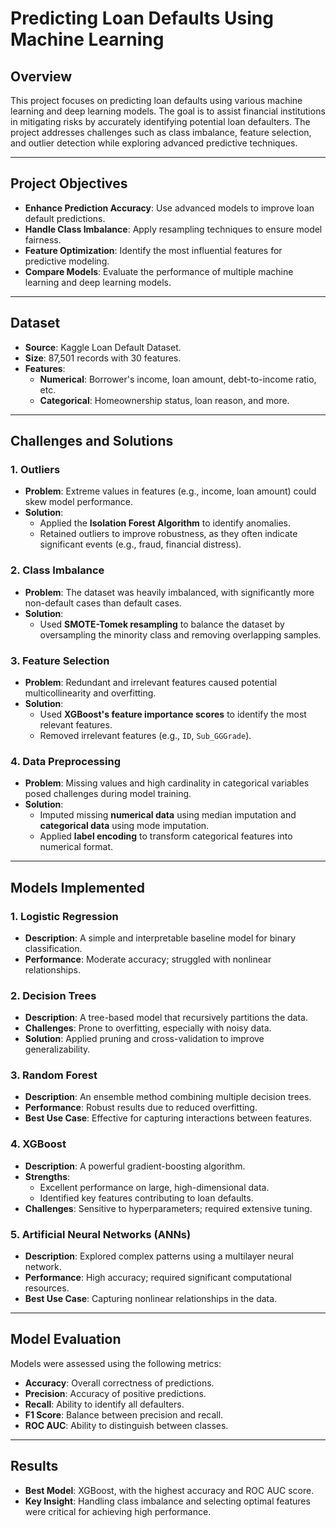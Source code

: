# Predicting Loan Defaults Using Machine Learning

## Overview
This project focuses on predicting loan defaults using various machine learning and deep learning models. The goal is to assist financial institutions in mitigating risks by accurately identifying potential loan defaulters. The project addresses challenges such as class imbalance, feature selection, and outlier detection while exploring advanced predictive techniques.

---

## Project Objectives
- **Enhance Prediction Accuracy**: Use advanced models to improve loan default predictions.
- **Handle Class Imbalance**: Apply resampling techniques to ensure model fairness.
- **Feature Optimization**: Identify the most influential features for predictive modeling.
- **Compare Models**: Evaluate the performance of multiple machine learning and deep learning models.

---

## Dataset
- **Source**: Kaggle Loan Default Dataset.
- **Size**: 87,501 records with 30 features.
- **Features**:
  - **Numerical**: Borrower's income, loan amount, debt-to-income ratio, etc.
  - **Categorical**: Homeownership status, loan reason, and more.

---

## Challenges and Solutions

### 1. Outliers
- **Problem**: Extreme values in features (e.g., income, loan amount) could skew model performance.
- **Solution**:
  - Applied the **Isolation Forest Algorithm** to identify anomalies.
  - Retained outliers to improve robustness, as they often indicate significant events (e.g., fraud, financial distress).

### 2. Class Imbalance
- **Problem**: The dataset was heavily imbalanced, with significantly more non-default cases than default cases.
- **Solution**:
  - Used **SMOTE-Tomek resampling** to balance the dataset by oversampling the minority class and removing overlapping samples.

### 3. Feature Selection
- **Problem**: Redundant and irrelevant features caused potential multicollinearity and overfitting.
- **Solution**:
  - Used **XGBoost's feature importance scores** to identify the most relevant features.
  - Removed irrelevant features (e.g., `ID`, `Sub_GGGrade`).

### 4. Data Preprocessing
- **Problem**: Missing values and high cardinality in categorical variables posed challenges during model training.
- **Solution**:
  - Imputed missing **numerical data** using median imputation and **categorical data** using mode imputation.
  - Applied **label encoding** to transform categorical features into numerical format.

---

## Models Implemented

### 1. Logistic Regression
- **Description**: A simple and interpretable baseline model for binary classification.
- **Performance**: Moderate accuracy; struggled with nonlinear relationships.

### 2. Decision Trees
- **Description**: A tree-based model that recursively partitions the data.
- **Challenges**: Prone to overfitting, especially with noisy data.
- **Solution**: Applied pruning and cross-validation to improve generalizability.

### 3. Random Forest
- **Description**: An ensemble method combining multiple decision trees.
- **Performance**: Robust results due to reduced overfitting.
- **Best Use Case**: Effective for capturing interactions between features.

### 4. XGBoost
- **Description**: A powerful gradient-boosting algorithm.
- **Strengths**:
  - Excellent performance on large, high-dimensional data.
  - Identified key features contributing to loan defaults.
- **Challenges**: Sensitive to hyperparameters; required extensive tuning.

### 5. Artificial Neural Networks (ANNs)
- **Description**: Explored complex patterns using a multilayer neural network.
- **Performance**: High accuracy; required significant computational resources.
- **Best Use Case**: Capturing nonlinear relationships in the data.

---

## Model Evaluation
Models were assessed using the following metrics:
- **Accuracy**: Overall correctness of predictions.
- **Precision**: Accuracy of positive predictions.
- **Recall**: Ability to identify all defaulters.
- **F1 Score**: Balance between precision and recall.
- **ROC AUC**: Ability to distinguish between classes.

---

## Results
- **Best Model**: XGBoost, with the highest accuracy and ROC AUC score.
- **Key Insight**: Handling class imbalance and selecting optimal features were critical for achieving high performance.
